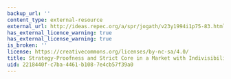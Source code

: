 ```yaml
---
backup_url: ''
content_type: external-resource
external_url: http://ideas.repec.org/a/spr/jogath/v23y1994i1p75-83.html
has_external_licence_warning: true
has_external_license_warning: true
is_broken: ''
license: https://creativecommons.org/licenses/by-nc-sa/4.0/
title: Strategy-Proofness and Strict Core in a Market with Indivisibilities
uid: 2218440f-c7ba-4461-b108-7e4cb57f39a0
---
```

